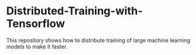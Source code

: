 # Distributed-Training-with-Tensorflow
This repository shows how to distribute training of large machine learning models to make it faster.
